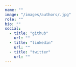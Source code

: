 ```yaml
---
name: ""
image: "/images/authors/.jpg"
role: ""
bio: ""
social:
  - title: "github"
    url: ""
  - title: "linkedin"
    url: ""
  - title: "twitter"
    url: ""
---
```

